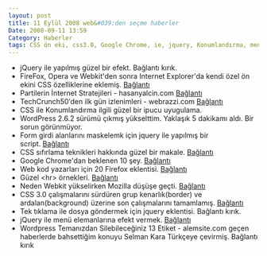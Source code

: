 ```yaml
---
layout: post
title: 11 Eylül 2008 web&#039;den seçme haberler
Date: 2008-09-11 13:59
Category: Haberler
tags: CSS ön eki, css3.0, Google Chrome, ie, jquery, Konumlandırma, menü, upload, WordPress
---
```


-   jQuery ile yapılmış güzel bir efekt. Bağlantı kırık.
-   FireFox, Opera ve Webkit'den sonra Internet Explorer'da kendi özel
    ön ekini CSS özelliklerine eklemiş. [Bağlantı][1]
-   Partilerin İnternet Stratejileri - hasanyalcin.com [Bağlantı][2]
-   TechCrunch50′den ilk gün izlenimleri - webrazzi.com [Bağlantı][3]
-   CSS ile Konumlandırma ilgili güzel bir ipucu
    uyugulama.
-   WordPress 2.6.2 sürümü çıkmış yükselttim. Yaklaşık 5 dakikamı aldı.
    Bir sorun görünmüyor.
-   Form girdi alanlarını maskelemk için jquery ile yapılmış bir
    script. [Bağlantı][5]
-   CSS sıfırlama teknikleri hakkında güzel bir makale. [Bağlantı][6]
-   Google Chrome'dan beklenen 10 şey. [Bağlantı][7]
-   Web kod yazarları için 20 Firefox eklentisi. [Bağlantı][8]
-   Güzel <hr\> örnekleri. [Bağlantı][9]
-   Neden Webkit yükselirken Mozilla düşüşe geçti. [Bağlantı][10]
-   CSS 3.0 çalışmalarını sürdüren grup kenarlık(border) ve
    ardalan(background) üzerine son çalışmalarını tamamlamış.
    [Bağlantı][11] 
-   Tek tıklama ile dosya göndermek için jquery eklentisi. Bağlantı kırık.
-   jQuery ile menü elemanlarına efekt vermek. [Bağlantı][13] 
-   Wordpress Temanızdan Silebileceğiniz 13 Etiket - alemsite.com geçen
    haberlerde bahsettiğim konuyu Selman Kara Türkçeye çevirmiş. Bağlantı kırık

  [1]: http://blogs.msdn.com/ie/archive/2008/09/08/microsoft-css-vendor-extensions.aspx
    "ie 8"
  [2]: http://www.hasanyalcin.com/partilerin-internet-stratejileri/
    "partilerini nternet sayfası"
  [3]: http://www.webrazzi.com/2008/09/09/techcrunch-50den-ilk-gun-izlenimleri/
    "TechCruch"
  [5]: http://digitalbush.com/projects/masked-input-plugin/
    "form girdi maskeleme"
  [6]: http://perishablepress.com/press/2007/10/23/a-killer-collection-of-global-css-reset-styles/
    "css sıfırlama"
  [7]: http://news.cnet.com/8301-17939_109-10033296-2.html?tag=TOCcarouselArea.0
    "Google Chrome"
  [8]: http://www.noupe.com/tools/20-firefox-add-ons-to-enhance-your-web-development.html
    "Firefox ekelentileri"
  [9]: http://www.smashingmagazine.com/2008/09/09/the-hr-contest-results-download-your-fresh-hr-line-now/
    "hr"
  [10]: http://arstechnica.com/articles/paedia/mozilla-committed-to-gecko.ars
    "webkit - mozilla"
  [11]: http://www.w3.org/blog/CSS/2008/09/10/css3_backgrounds_and_borders_working_dra
  [13]: http://www.tyssendesign.com.au/articles/animated-navigation-items-using-jquery/
    "jQuery menü efektli"

